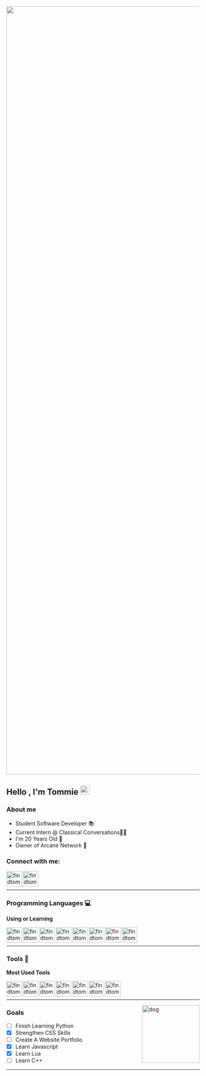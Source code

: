 <img align="center" width="2000px" src="https://cdn.discordapp.com/attachments/765280429511016519/846192162538389514/cover.png" />

## Hello , I'm Tommie <img src="https://github.com/TheDudeThatCode/TheDudeThatCode/blob/master/Assets/Earth.gif" width="24px">

### About me

- Student Software Developer 📚
- Current Intern @ Classical Conversations👨‍💻
- I'm 20 Years Old 🧓
- Owner of Arcane Network 💛

### Connect with me:

[<img align="left" alt="findtom.me" width="40px" src="https://cdn.discordapp.com/attachments/857717187799416893/902382441182937128/Firefox.png" />][website]
[<img align="left" alt="findtom.me" width="40px" src="https://cdn.discordapp.com/attachments/857717187799416893/902383120765042719/Steam.png" />][steam]

<br />
<br />

---

### Programming Languages 💻

**Using or Learning**

[<img align="left" alt="findtom.me" width="40px" src="https://cdn.discordapp.com/attachments/857717187799416893/902385856822792272/HTML.png" />][html]
[<img align="left" alt="findtom.me" width="40px" src="https://cdn.discordapp.com/attachments/857717187799416893/902385853622550558/CSS.png" />][css]
[<img align="left" alt="findtom.me" width="40px" src="https://cdn.discordapp.com/attachments/857717187799416893/902385865005883452/MySQL.png" />][sql]
[<img align="left" alt="findtom.me" width="40px" src="https://cdn.discordapp.com/attachments/857717187799416893/902385859632967710/JS.png" />][javascript]
[<img align="left" alt="findtom.me" width="40px" src="https://cdn.discordapp.com/attachments/857717187799416893/902385870362009610/TS.png" />][typescript]
[<img align="left" alt="findtom.me" width="40px" src="https://cdn.discordapp.com/attachments/857717187799416893/902385850975928330/C.png" />][c#]
[<img align="left" alt="findtom.me" width="40px" src="https://cdn.discordapp.com/attachments/857717187799416893/902385867803475968/Python.png" />][python]
[<img align="left" alt="findtom.me" width="40px" src="https://cdn.discordapp.com/attachments/857717187799416893/902385862229250058/Lua.png" />][lua]


<br />
<br />

---

### Tools 🔧

**Most Used Tools**

[<img align="left" alt="findtom.me" width="40px" src="https://cdn.discordapp.com/attachments/857717187799416893/902386763660664862/Windows.png" />][windows]
[<img align="left" alt="findtom.me" width="40px" src="https://cdn.discordapp.com/attachments/857717187799416893/902386760930168902/VSC.png" />][vsc]
[<img align="left" alt="findtom.me" width="40px" src="https://cdn.discordapp.com/attachments/857717187799416893/902386758438756362/VS.png" />][vs]
[<img align="left" alt="findtom.me" width="40px" src="https://cdn.discordapp.com/attachments/857717187799416893/902387379355156480/Firefox2.png" />][firefox]
[<img align="left" alt="findtom.me" width="40px" src="https://cdn.discordapp.com/attachments/857717187799416893/902386753929871360/Linux.png" />][linux]
[<img align="left" alt="findtom.me" width="40px" src="https://cdn.discordapp.com/attachments/857717187799416893/902386752147292230/Git.png" />][git]
[<img align="left" alt="findtom.me" width="40px" src="https://cdn.discordapp.com/attachments/857717187799416893/902386766416326696/Trello.png" />][trello]

<br>
<br>


---

  <img align="right" alt="dog" width="150px" src="https://c.tenor.com/aCHGAKDslvkAAAAi/littlest-friends-pup.gif" />
  
  
### Goals

  - [ ] Finish Learning Python
  - [x] Strengthen CSS Skills
  - [ ] Create A Website Portfolio 
  - [x] Learn Javascript
  - [x] Learn Lua
  - [ ] Learn C++
---


[website]: https://findtom.me
[steam]: https://steamcommunity.com/id/whosoever
[html]: https://github.com/topics/html
[css]: https://github.com/topics/css
[php]: https://github.com/topics/php
[sql]: https://github.com/topics/sql
[javascript]: https://github.com/topics/javascript
[typescript]: https://github.com/topics/typescript
[c#]: https://github.com/topics/csharp
[lua]: https://github.com/topics/lua
[python]: https://github.com/topics/python
[windows]: https://www.microsoft.com/en-us/windows
[vsc]: https://code.visualstudio.com/
[vs]: https://visualstudio.microsoft.com/
[notepad++]: https://notepad-plus-plus.org/downloads/
[firefox]: https://www.mozilla.org/en-US/firefox/developer/
[linux]: https://www.linux.org/
[lua]: https://github.com/topics/lua
[git]: https://github.com/topics/git
[trello]: https://trello.com/
